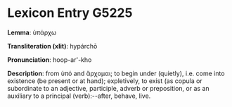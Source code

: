 # Lexicon Entry G5225

**Lemma**: ὑπάρχω

**Transliteration (xlit)**: hypárchō

**Pronunciation**: hoop-ar'-kho

**Description**:
from ὑπό and ἄρχομαι; to begin under (quietly), i.e. come into existence (be present or at hand); expletively, to exist (as copula or subordinate to an adjective, participle, adverb or preposition, or as an auxiliary to a principal (verb):--after, behave, live.

